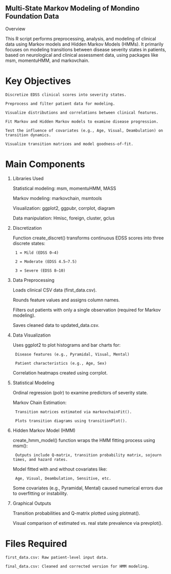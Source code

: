 ## Multi-State Markov Modeling of Mondino Foundation Data
Overview

This R script performs preprocessing, analysis, and modeling of clinical data using Markov models and Hidden Markov Models (HMMs). It primarily focuses on modeling transitions between disease severity states in patients, based on neurological and clinical assessment data, using packages like msm, momentuHMM, and markovchain.
# Key Objectives

    Discretize EDSS clinical scores into severity states.

    Preprocess and filter patient data for modeling.

    Visualize distributions and correlations between clinical features.

    Fit Markov and Hidden Markov models to examine disease progression.

    Test the influence of covariates (e.g., Age, Visual, Deambulation) on transition dynamics.

    Visualize transition matrices and model goodness-of-fit.

# Main Components
1. Libraries Used

    Statistical modeling: msm, momentuHMM, MASS

    Markov modeling: markovchain, msmtools

    Visualization: ggplot2, ggpubr, corrplot, diagram

    Data manipulation: Hmisc, foreign, cluster, gclus

2. Discretization

    Function create_discret() transforms continuous EDSS scores into three discrete states:

        1 = Mild (EDSS 0–4)

        2 = Moderate (EDSS 4.5–7.5)

        3 = Severe (EDSS 8–10)

3. Data Preprocessing

    Loads clinical CSV data (first_data.csv).

    Rounds feature values and assigns column names.

    Filters out patients with only a single observation (required for Markov modeling).

    Saves cleaned data to updated_data.csv.

4. Data Visualization

    Uses ggplot2 to plot histograms and bar charts for:

        Disease features (e.g., Pyramidal, Visual, Mental)

        Patient characteristics (e.g., Age, Sex)

    Correlation heatmaps created using corrplot.

5. Statistical Modeling

    Ordinal regression (polr) to examine predictors of severity state.

    Markov Chain Estimation:

        Transition matrices estimated via markovchainFit().

        Plots transition diagrams using transitionPlot().

6. Hidden Markov Model (HMM)

    create_hmm_model() function wraps the HMM fitting process using msm():

        Outputs include Q-matrix, transition probability matrix, sojourn times, and hazard rates.

    Model fitted with and without covariates like:

        Age, Visual, Deambulation, Sensitive, etc.

    Some covariates (e.g., Pyramidal, Mental) caused numerical errors due to overfitting or instability.

7. Graphical Outputs

    Transition probabilities and Q-matrix plotted using plotmat().

    Visual comparison of estimated vs. real state prevalence via prevplot().

# Files Required

    first_data.csv: Raw patient-level input data.

    final_data.csv: Cleaned and corrected version for HMM modeling.
